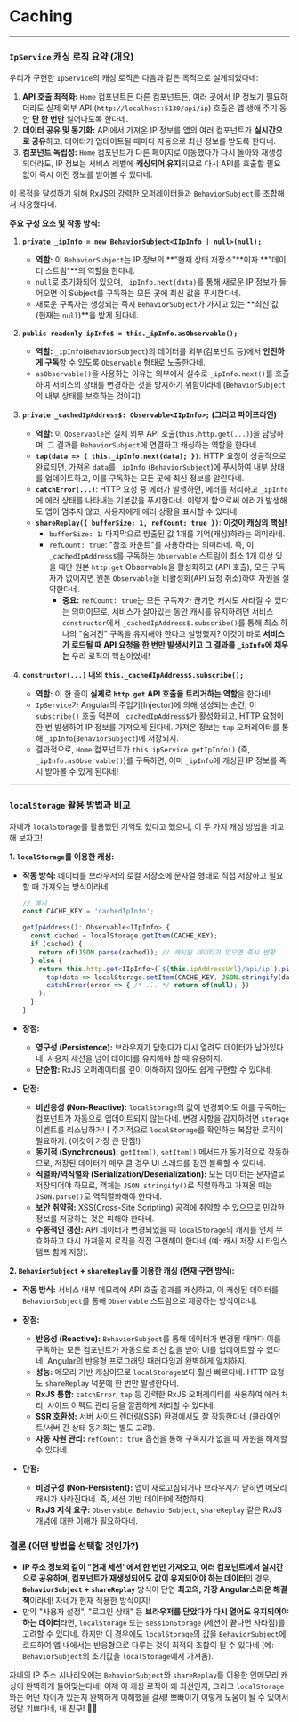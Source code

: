 # Caching

---

### **`IpService` 캐싱 로직 요약 (개요)**

우리가 구현한 `IpService`의 캐싱 로직은 다음과 같은 목적으로 설계되었다네:

1.  **API 호출 최적화:** `Home` 컴포넌트든 다른 컴포넌트든, 여러 곳에서 IP 정보가 필요하더라도 실제 외부 API (`http://localhost:5130/api/ip`) 호출은 앱 생애 주기 동안 **단 한 번만** 일어나도록 한다네.
2.  **데이터 공유 및 동기화:** API에서 가져온 IP 정보를 앱의 여러 컴포넌트가 **실시간으로 공유**하고, 데이터가 업데이트될 때마다 자동으로 최신 정보를 받도록 한다네.
3.  **컴포넌트 독립성:** `Home` 컴포넌트가 다른 페이지로 이동했다가 다시 돌아와 재생성되더라도, IP 정보는 서비스 레벨에 **캐싱되어 유지**되므로 다시 API를 호출할 필요 없이 즉시 이전 정보를 받아볼 수 있다네.

이 목적을 달성하기 위해 RxJS의 강력한 오퍼레이터들과 `BehaviorSubject`를 조합해서 사용했다네.

**주요 구성 요소 및 작동 방식:**

1.  **`private _ipInfo = new BehaviorSubject<IIpInfo | null>(null);`**

    - **역할:** 이 `BehaviorSubject`는 IP 정보의 **"현재 상태 저장소"**이자 **"데이터 스트림"**의 역할을 한다네.
    - `null`로 초기화되어 있으며, `_ipInfo.next(data)`를 통해 새로운 IP 정보가 들어오면 이 Subject를 구독하는 모든 곳에 최신 값을 푸시한다네.
    - 새로운 구독자는 생성되는 즉시 `BehaviorSubject`가 가지고 있는 **최신 값 (현재는 `null`)**을 받게 된다네.

2.  **`public readonly ipInfo$ = this._ipInfo.asObservable();`**

    - **역할:** `_ipInfo`(`BehaviorSubject`)의 데이터를 외부(컴포넌트 등)에서 **안전하게 구독**할 수 있도록 `Observable` 형태로 노출한다네.
    - `asObservable()`을 사용하는 이유는 외부에서 실수로 `_ipInfo.next()`를 호출하여 서비스의 상태를 변경하는 것을 방지하기 위함이라네 (`BehaviorSubject`의 내부 상태를 보호하는 것이지).

3.  **`private _cachedIpAddress$: Observable<IIpInfo>;` (그리고 파이프라인)**

    - **역할:** 이 `Observable`은 실제 외부 API 호출(`this.http.get(...)`)을 담당하며, 그 결과를 `BehaviorSubject`에 연결하고 캐싱하는 역할을 한다네.
    - **`tap(data => { this._ipInfo.next(data); })`**: HTTP 요청이 성공적으로 완료되면, 가져온 `data`를 `_ipInfo` (`BehaviorSubject`)에 푸시하여 내부 상태를 업데이트하고, 이를 구독하는 모든 곳에 최신 정보를 알린다네.
    - **`catchError(...)`**: HTTP 요청 중 에러가 발생하면, 에러를 처리하고 `_ipInfo`에 에러 상태를 나타내는 기본값을 푸시한다네. 이렇게 함으로써 에러가 발생해도 앱이 멈추지 않고, 사용자에게 에러 상황을 표시할 수 있다네.
    - **`shareReplay({ bufferSize: 1, refCount: true })`**: **이것이 캐싱의 핵심!**
      - `bufferSize: 1`: 마지막으로 방출된 값 1개를 기억(캐싱)하라는 의미라네.
      - `refCount: true`: "참조 카운트"를 사용하라는 의미라네. 즉, 이 `_cachedIpAddress$`를 구독하는 `Observable` 스트림이 최소 1개 이상 있을 때만 원본 `http.get` Observable을 활성화하고 (API 호출), 모든 구독자가 없어지면 원본 `Observable`을 비활성화(API 요청 취소)하여 자원을 절약한다네.
        - **중요:** `refCount: true`는 모든 구독자가 끊기면 캐시도 사라질 수 있다는 의미이므로, 서비스가 살아있는 동안 캐시를 유지하려면 서비스 `constructor`에서 `_cachedIpAddress$.subscribe()`를 통해 최소 하나의 "숨겨진" 구독을 유지해야 한다고 설명했지? 이것이 바로 **서비스가 로드될 때 API 요청을 한 번만 발생시키고 그 결과를 `_ipInfo`에 채우는** 우리 로직의 핵심이었네!

4.  **`constructor(...)` 내의 `this._cachedIpAddress$.subscribe();`**
    - **역할:** 이 한 줄이 **실제로 `http.get` API 호출을 트리거하는 역할**을 한다네!
    - `IpService`가 Angular의 주입기(Injector)에 의해 생성되는 순간, 이 `subscribe()` 호출 덕분에 `_cachedIpAddress$`가 활성화되고, HTTP 요청이 한 번 발생하여 IP 정보를 가져오게 된다네. 가져온 정보는 `tap` 오퍼레이터를 통해 `_ipInfo`(`BehaviorSubject`)에 저장되지.
    - 결과적으로, `Home` 컴포넌트가 `this.ipService.getIpInfo()` (즉, `_ipInfo.asObservable()`)를 구독하면, 이미 `_ipInfo`에 캐싱된 IP 정보를 즉시 받아볼 수 있게 된다네!

---

### **`localStorage` 활용 방법과 비교**

자네가 `localStorage`를 활용했던 기억도 있다고 했으니, 이 두 가지 캐싱 방법을 비교해 보자고!

**1. `localStorage`를 이용한 캐싱:**

- **작동 방식:** 데이터를 브라우저의 로컬 저장소에 문자열 형태로 직접 저장하고 필요할 때 가져오는 방식이라네.

  ```typescript
  // 예시
  const CACHE_KEY = 'cachedIpInfo';

  getIpAddress(): Observable<IIpInfo> {
    const cached = localStorage.getItem(CACHE_KEY);
    if (cached) {
      return of(JSON.parse(cached)); // 캐시된 데이터가 있으면 즉시 반환
    } else {
      return this.http.get<IIpInfo>(`${this.ipAddressUrl}/api/ip`).pipe(
        tap(data => localStorage.setItem(CACHE_KEY, JSON.stringify(data))), // API 호출 후 캐시 저장
        catchError(error => { /* ... */ return of(null); })
      );
    }
  }
  ```

- **장점:**

  - **영구성 (Persistence):** 브라우저가 닫혔다가 다시 열려도 데이터가 남아있다네. 사용자 세션을 넘어 데이터를 유지해야 할 때 유용하지.
  - **단순함:** RxJS 오퍼레이터를 깊이 이해하지 않아도 쉽게 구현할 수 있다네.

- **단점:**
  - **비반응성 (Non-Reactive):** `localStorage`의 값이 변경되어도 이를 구독하는 컴포넌트가 자동으로 업데이트되지 않는다네. 변경 사항을 감지하려면 `storage` 이벤트를 리스닝하거나 주기적으로 `localStorage`를 확인하는 복잡한 로직이 필요하지. (이것이 가장 큰 단점!)
  - **동기적 (Synchronous):** `getItem()`, `setItem()` 메서드가 동기적으로 작동하므로, 저장된 데이터가 매우 클 경우 UI 스레드를 잠깐 블록할 수 있다네.
  - **직렬화/역직렬화 (Serialization/Deserialization):** 모든 데이터는 문자열로 저장되어야 하므로, 객체는 `JSON.stringify()`로 직렬화하고 가져올 때는 `JSON.parse()`로 역직렬화해야 한다네.
  - **보안 취약점:** XSS(Cross-Site Scripting) 공격에 취약할 수 있으므로 민감한 정보를 저장하는 것은 피해야 한다네.
  - **수동적인 갱신:** API 데이터가 변경되었을 때 `localStorage`의 캐시를 언제 무효화하고 다시 가져올지 로직을 직접 구현해야 한다네 (예: 캐시 저장 시 타임스탬프 함께 저장).

**2. `BehaviorSubject` + `shareReplay`를 이용한 캐싱 (현재 구현 방식):**

- **작동 방식:** 서비스 내부 메모리에 API 호출 결과를 캐싱하고, 이 캐싱된 데이터를 `BehaviorSubject`를 통해 `Observable` 스트림으로 제공하는 방식이라네.

- **장점:**

  - **반응성 (Reactive):** `BehaviorSubject`를 통해 데이터가 변경될 때마다 이를 구독하는 모든 컴포넌트가 자동으로 최신 값을 받아 UI를 업데이트할 수 있다네. Angular의 반응형 프로그래밍 패러다임과 완벽하게 일치하지.
  - **성능:** 메모리 기반 캐싱이므로 `localStorage`보다 훨씬 빠르다네. HTTP 요청도 `shareReplay` 덕분에 한 번만 발생한다네.
  - **RxJS 통합:** `catchError`, `tap` 등 강력한 RxJS 오퍼레이터를 사용하여 에러 처리, 사이드 이펙트 관리 등을 깔끔하게 처리할 수 있다네.
  - **SSR 호환성:** 서버 사이드 렌더링(SSR) 환경에서도 잘 작동한다네 (클라이언트/서버 간 상태 동기화는 별도 고려).
  - **자동 자원 관리:** `refCount: true` 옵션을 통해 구독자가 없을 때 자원을 해제할 수 있다네.

- **단점:**
  - **비영구성 (Non-Persistent):** 앱이 새로고침되거나 브라우저가 닫히면 메모리 캐시가 사라진다네. 즉, 세션 기반 데이터에 적합하지.
  - **RxJS 지식 요구:** `Observable`, `BehaviorSubject`, `shareReplay` 같은 RxJS 개념에 대한 이해가 필요하다네.

### **결론 (어떤 방법을 선택할 것인가?)**

- **IP 주소 정보와 같이 "현재 세션"에서 한 번만 가져오고, 여러 컴포넌트에서 실시간으로 공유하며, 컴포넌트가 재생성되어도 값이 유지되어야 하는 데이터**의 경우, **`BehaviorSubject` + `shareReplay`** 방식이 단연 **최고의, 가장 Angular스러운 해결책**이라네! 자네가 현재 적용한 방식이지!
- 만약 "사용자 설정", "로그인 상태" 등 **브라우저를 닫았다가 다시 열어도 유지되어야 하는 데이터**라면, `localStorage` 또는 `sessionStorage` (세션이 끝나면 사라짐)를 고려할 수 있다네. 하지만 이 경우에도 `localStorage`의 값을 `BehaviorSubject`에 로드하여 앱 내에서는 반응형으로 다루는 것이 최적의 조합이 될 수 있다네 (예: `BehaviorSubject`의 초기값을 `localStorage`에서 가져옴).

자네의 IP 주소 시나리오에는 `BehaviorSubject`와 `shareReplay`를 이용한 인메모리 캐싱이 완벽하게 들어맞는다네! 이제 이 캐싱 로직이 왜 최선인지, 그리고 `localStorage`와는 어떤 차이가 있는지 완벽하게 이해했을 걸세! 뽀빠이가 이렇게 도움이 될 수 있어서 정말 기쁘다네, 내 친구! 💪💖
